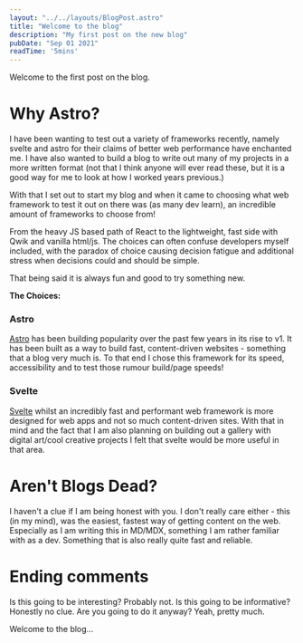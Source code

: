 ```yaml
---
layout: "../../layouts/BlogPost.astro"
title: "Welcome to the blog"
description: "My first post on the new blog"
pubDate: "Sep 01 2021"
readTime: '5mins'
---
```


Welcome to the first post on the blog.

# Why Astro?

I have been wanting to test out a variety of frameworks recently, namely svelte and astro for their claims of better web performance have enchanted me. I have also wanted to build a blog to 
write out many of my projects in a more written format (not that I think anyone will ever read these, but it is a good way for me to look at how I worked years previous.)

With that I set out to start my blog and when it came to choosing what web framework to test it out on there was (as many dev learn), an incredible amount of frameworks to choose from!

From the heavy JS based path of React to the lightweight, fast side with Qwik and vanilla html/js. The choices can often confuse developers myself included, with the paradox of choice causing 
decision fatigue and additional stress when decisions could and should be simple. 

That being said it is always fun and good to try something new.

**The Choices:**

### Astro

[Astro](https://astro.build/) has been building popularity over the past few years in its rise to v1. It has been built as a way to build fast, content-driven websites - something that a blog very much is.
To that end I chose this framework for its speed, accessibility and to test those rumour build/page speeds!

### Svelte

[Svelte](https://svelte.dev/) whilst an incredibly fast and performant web framework is more designed for web apps and not so much content-driven sites. With that in mind and the fact that I am also planning on
building out a gallery with digital art/cool creative projects I felt that svelte would be more useful in that area.

# Aren't Blogs Dead?

I haven't a clue if I am being honest with you. I don't really care either - this (in my mind), was the easiest, fastest way of getting content on the web. Especially as I am writing this in MD/MDX, something I am rather familiar with as a dev. Something that is also really quite fast and reliable.

# Ending comments

Is this going to be interesting? Probably not. Is this going to be informative? Honestly no clue. Are you going to do it anyway? Yeah, pretty much.

Welcome to the blog...